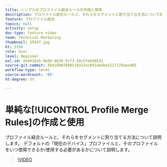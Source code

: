 ```yaml
---
title: シンプルなプロファイル結合ルールの作成と使用
description: プロファイル結合ルールと、それらをセグメントに割り当てる方法について説明します。 デフォルトの「現在のデバイス」プロファイルと、そのプロファイルをいつ使用できるか/使用する必要があるかについて説明します。
feature: プロファイル結合
topics: null
activity: setup
doc-type: feature video
team: Technical Marketing
thumbnail: 35937.jpg
kt: 5356
role: User
level: Beginner
exl-id: de4910a5-9e89-4b38-9cf3-34c5fe658632
source-git-commit: 4b91696f840518312ec041abdbe5217178aee405
workflow-type: tm+mt
source-wordcount: '65'
ht-degree: 3%

---
```


# 単純な[!UICONTROL Profile Merge Rules]の作成と使用

プロファイル結合ルールと、それらをセグメントに割り当てる方法について説明します。 デフォルトの「現在のデバイス」プロファイルと、そのプロファイルをいつ使用できるか/使用する必要があるかについて説明します。

>[!VIDEO](https://video.tv.adobe.com/v/35937/?quality=12&learn=on)
